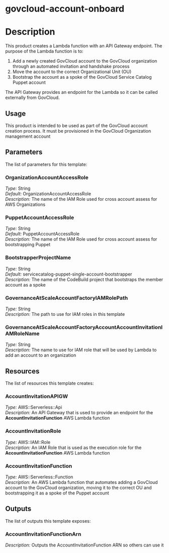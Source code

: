 # govcloud-account-onboard
# Description
This product creates a Lambda function with an API Gateway endpoint. The purpose of the Lambda function is to:
1. Add a newly created GovCloud account to the GovCloud organization through an automated invitation and handshake process
2. Move the account to the correct Organizational Unit (OU)
3. Bootstrap the account as a spoke of the GovCloud Service Catalog Puppet account
 
The API Gateway provides an endpoint for the Lambda so it can be called externally from GovCloud. 

## Usage
This product is intended to be used as part of the GovCloud account creation process. It must be provisioned in the GovCloud Organization management account

## Parameters
The list of parameters for this template:

### OrganizationAccountAccessRole 
*Type:* String  
*Default:* OrganizationAccountAccessRole  
*Description:* The name of the IAM Role used for cross account assess for AWS Organizations 
### PuppetAccountAccessRole 
*Type:* String  
*Default:* PuppetAccountAccessRole  
*Description:* The name of the IAM Role used for cross account assess for bootstrapping Puppet
### BootstrapperProjectName 
*Type:* String  
*Default:* servicecatalog-puppet-single-account-bootstrapper  
*Description:* The name of the CodeBuild project that bootstraps the member account as a spoke
### GovernanceAtScaleAccountFactoryIAMRolePath 
*Type:* String  
*Description:* The path to use for IAM roles in this template
### GovernanceAtScaleAccountFactoryAccountAccountInvitationIAMRoleName 
*Type:* String  
*Description:* The name to use for IAM role that will be used by Lambda to add an account to an organization

## Resources
The list of resources this template creates:

### AccountInvitationAPIGW 
*Type:* AWS::Serverless::Api  
*Description:* An API Gateway that is used to provide an endpoint for the **AccountInvitationFunction** AWS Lambda function
### AccountInvitationRole 
*Type:* AWS::IAM::Role  
*Description:* An IAM Role that is used as the execution role for the **AccountInvitationFunction** AWS Lambda function
### AccountInvitationFunction 
*Type:* AWS::Serverless::Function  
*Description:* An AWS Lambda function that automates adding a GovCloud account to the GovCloud organization, moving it to the correct OU and bootstrapping it as a spoke of the Puppet account
 

## Outputs
The list of outputs this template exposes:

### AccountInvitationFunctionArn 
*Description:* Outputs the AccountInvitationFunction ARN so others can use it
  
